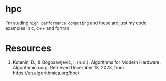 # hpc
I'm studing `high performance computing` and these are just my code examples in c, c++ and fortran

# Resources
1. Kutenin, D., & Bogosavljević, I. (n.d.). Algorithms for Modern Hardware. Algorithmica.org. Retrieved December 13, 2023, from https://en.algorithmica.org/hpc/
